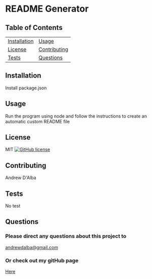 # README Generator
## Table of Contents
| | |
|-|-|
[Installation](#installation) | [Usage](#usage)
[License](#license) | [Contributing](#contributing)
[Tests](#tests) | [Questions](#questions)

## Installation
Install package.json

## Usage
Run the program using node and follow the instructions to create an automatic custom README file

## License
MIT
[![GitHub license](https://img.shields.io/github/license/andrewdalba/readme-generator.svg)](https://img.shields.io/github/license/andrewdalba/readme-generator)

## Contributing
Andrew D'Alba

## Tests
No test

## Questions
### Please direct any questions about this project to
andrewdalba@gmail.com
### Or check out my gitHub page
[Here](https://github.com/andrewdalba)

